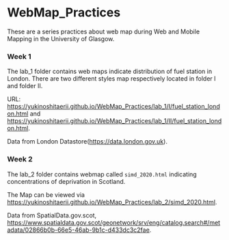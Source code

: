 # WebMap_Practices
These are a series practices about web map during Web and Mobile Mapping in the University of Glasgow.

### Week 1
The lab_1 folder contains web maps indicate distribution of fuel station in London. There are two different styles map respectively located in folder I and folder II.

URL: https://yukinoshitaerii.github.io/WebMap_Practices/lab_1/I/fuel_station_london.html and https://yukinoshitaerii.github.io/WebMap_Practices/lab_1/II/fuel_station_london.html.

Data from London Datastore(https://data.london.gov.uk).

### Week 2
The lab_2 folder contains webmap called ```simd_2020.html``` indicating concentrations of deprivation in Scotland.

The Map can be viewed via https://yukinoshitaerii.github.io/WebMap_Practices/lab_2/simd_2020.html.

Data from SpatialData.gov.scot, https://www.spatialdata.gov.scot/geonetwork/srv/eng/catalog.search#/metadata/02866b0b-66e5-46ab-9b1c-d433dc3c2fae.

